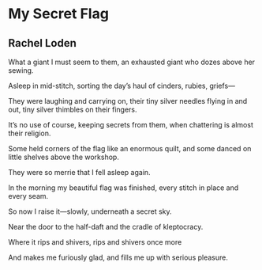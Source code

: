 # My Secret Flag
## Rachel Loden
What a giant I must seem to them, an exhausted giant who dozes above her
sewing.

Asleep in mid-stitch, sorting the day’s haul of cinders, rubies, griefs—

They were laughing and carrying on, their tiny silver needles flying in and
out, tiny silver thimbles on their fingers.

It’s no use of course, keeping secrets from them, when chattering is almost
their religion.

Some held corners of the flag like an enormous quilt, and some danced on
little shelves above the workshop.

They were so merrie that I fell asleep again.

In the morning my beautiful flag was finished, every stitch in place and every
seam.

So now I raise it—slowly, underneath a secret sky.

Near the door to the half-daft and the cradle of kleptocracy.

Where it rips and shivers, rips and shivers once more

And makes me furiously glad, and fills me up with serious pleasure.